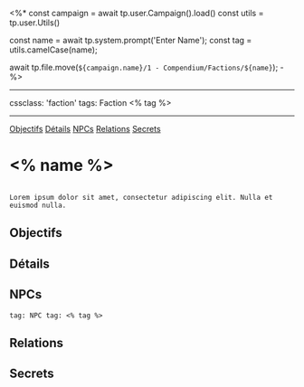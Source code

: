 <%*
const campaign = await tp.user.Campaign().load()
const utils = tp.user.Utils()

const name = await tp.system.prompt('Enter Name');
const tag = utils.camelCase(name);

await tp.file.move(`${campaign.name}/1 - Compendium/Factions/${name}`);
-%>

---

cssclass: 'faction'
tags: Faction <% tag %>

---
<span class="nav">[Objectifs](#Objectifs) [Détails](#Détails) [NPCs](#NPCs) [Relations](#Relations) [Secrets](#Secrets)</span>

# <% name %>
```ad-desc

Lorem ipsum dolor sit amet, consectetur adipiscing elit. Nulla et euismod nulla.
```

## Objectifs

## Détails

## NPCs
```query
tag: NPC tag: <% tag %>
```

## Relations

## Secrets

